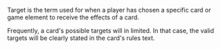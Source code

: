 
Target is the term used for when a player has chosen a specific card or game element to receive the effects of a card.

Frequently, a card's possible targets will in limited. In that case, the valid targets will be clearly stated in the card's rules text.

